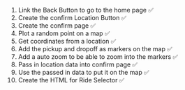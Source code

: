 1. Link the Back Button to go to the home page ✅
2. Create the confirm Location Button ✅
3. Create the confirm page ✅
4. Plot a random point on a map ✅
5. Get coordinates from a location ✅
6. Add the pickup and dropoff as markers on the map ✅
7. Add a auto zoom to be able to zoom into the markers ✅
8. Pass in location data into confirm page ✅
9. Use the passed in data to put it on the map ✅
10. Create the HTML for Ride Selector ✅

